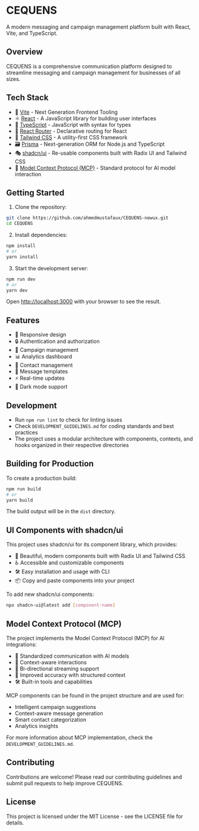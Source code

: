 # CEQUENS

A modern messaging and campaign management platform built with React, Vite, and TypeScript.

## Overview

CEQUENS is a comprehensive communication platform designed to streamline messaging and campaign management for businesses of all sizes.

## Tech Stack

- 🚀 [Vite](https://vitejs.dev/) - Next Generation Frontend Tooling
- ⚛️ [React](https://reactjs.org/) - A JavaScript library for building user interfaces
- 📘 [TypeScript](https://www.typescriptlang.org/) - JavaScript with syntax for types
- 🎯 [React Router](https://reactrouter.com/) - Declarative routing for React
- 🎨 [Tailwind CSS](https://tailwindcss.com/) - A utility-first CSS framework
- 🗃️ [Prisma](https://www.prisma.io/) - Next-generation ORM for Node.js and TypeScript
- 🎭 [shadcn/ui](https://ui.shadcn.com/) - Re-usable components built with Radix UI and Tailwind CSS
- 🤖 [Model Context Protocol (MCP)](https://microsoft.github.io/model-context-protocol/) - Standard protocol for AI model interaction

## Getting Started

1. Clone the repository:
```bash
git clone https://github.com/ahmedmustafaux/CEQUENS-newux.git
cd CEQUENS
```

2. Install dependencies:
```bash
npm install
# or
yarn install
```

3. Start the development server:
```bash
npm run dev
# or
yarn dev
```

Open [http://localhost:3000](http://localhost:3000) with your browser to see the result.

## Features

- 📱 Responsive design
- 🔒 Authentication and authorization
- 💬 Campaign management
- 📊 Analytics dashboard
- 👥 Contact management
- 📝 Message templates
- ⚡ Real-time updates
- 🌙 Dark mode support

## Development

- Run `npm run lint` to check for linting issues
- Check `DEVELOPMENT_GUIDELINES.md` for coding standards and best practices
- The project uses a modular architecture with components, contexts, and hooks organized in their respective directories

## Building for Production

To create a production build:

```bash
npm run build
# or
yarn build
```

The build output will be in the `dist` directory.

## UI Components with shadcn/ui

This project uses shadcn/ui for its component library, which provides:

- 🎨 Beautiful, modern components built with Radix UI and Tailwind CSS
- ♿ Accessible and customizable components
- 🛠️ Easy installation and usage with CLI
- 📦 Copy and paste components into your project

To add new shadcn/ui components:

```bash
npx shadcn-ui@latest add [component-name]
```

## Model Context Protocol (MCP)

The project implements the Model Context Protocol (MCP) for AI integrations:

- 🤖 Standardized communication with AI models
- 📝 Context-aware interactions
- 🔄 Bi-directional streaming support
- 🎯 Improved accuracy with structured context
- 🛠️ Built-in tools and capabilities

MCP components can be found in the project structure and are used for:
- Intelligent campaign suggestions
- Context-aware message generation
- Smart contact categorization
- Analytics insights

For more information about MCP implementation, check the `DEVELOPMENT_GUIDELINES.md`.

## Contributing

Contributions are welcome! Please read our contributing guidelines and submit pull requests to help improve CEQUENS.

## License

This project is licensed under the MIT License - see the LICENSE file for details.
